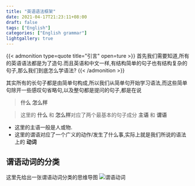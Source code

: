 ```yaml
---
title: "英语语法框架"
date: 2021-04-17T21:23:11+08:00
draft: false
tags: ["English"]
categories: ["English grammar"]
lightgallery: true
---
```


{{< admonition type=quote title="引言" open=ture >}}
首先我们需要知道,所有的英语语法都是为了造句.而且英语和中文一样,有结构简单的句子也有结构复杂的句子,那么我们到底怎么学语法?
{{< /admonition >}}

其实所有的长句子都是由简单句构成,所以我们从简单句开始学习语法,而这些简单句除开一些感叹句省略句,以及整句都是提问的句子,都是在说
>**什么**  **怎么样**

>这里的 **什么** 和 **怎么样**对应了两个最基本的句子成分 **主语** 和 **谓语**


- 这里的主语一般是人或物.
- 这里的谓语对应了一个广义的动作/发生了什么事,实际上就是我们所说的语法上的 **动词**

## 谓语动词的分类
这里先给出一张谓语动词分类的思维导图
![谓语动词](https://cdn.jsdelivr.net/gh/clearyup/picgo/img/20210418170921.svg)





